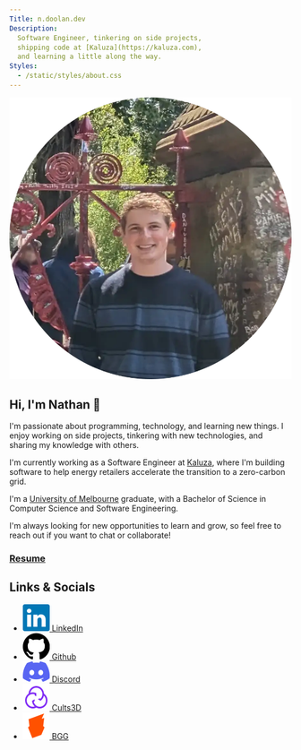 ```yaml
---
Title: n.doolan.dev
Description:
  Software Engineer, tinkering on side projects,
  shipping code at [Kaluza](https://kaluza.com),
  and learning a little along the way.
Styles:
  - /static/styles/about.css
---
```


![Profile Image](static/images/profile.webp "Picture of me at the Strawberry Field in Liverpool")

## Hi, I'm Nathan 👋

I'm passionate about programming, technology, and learning new things.
I enjoy working on side projects, tinkering with new technologies, and sharing my knowledge with others.

I'm currently working as a Software Engineer at [Kaluza](https://kaluza.com),
where I'm building software to help energy retailers accelerate the transition to a zero-carbon grid.

I'm a [University of Melbourne](https://unimelb.edu.au) graduate, with a Bachelor of Science in Computer Science and Software Engineering.

I'm always looking for new opportunities to learn and grow, so feel free to reach out if you want to chat or collaborate!

### [Resume](/other/resume.html)

## Links & Socials

- [![Alt][linkedin-logo] LinkedIn][linkedin]
- [![Alt][github-logo] Github][github]
- [![Alt][discord-logo] Discord][discord]
- [![Alt][cults3d-logo] Cults3D][cults3d]
- [![Alt][bgg-logo] BGG][bgg]


[linkedin-logo]: static/images/logos/linkedin.svg "LinkedIn Logo"
[linkedin]: https://www.linkedin.com/in/nathan-doolan-835a13171

[github-logo]: static/images/logos/github.svg "Github Logo"
[github]: https://github.com/NDoolan360

[discord-logo]: static/images/logos/discord.svg "Discord Logo"
[discord]: https://discord.com/users/nothindoin

[cults3d-logo]: static/images/logos/cults3d.svg "Cults3D Logo"
[cults3d]: https://cults3d.com/en/users/ND360

[bgg-logo]: static/images/logos/bgg.svg "BGG Logo"
[bgg]: https://boardgamegeek.com/user/Nothin_Doin
